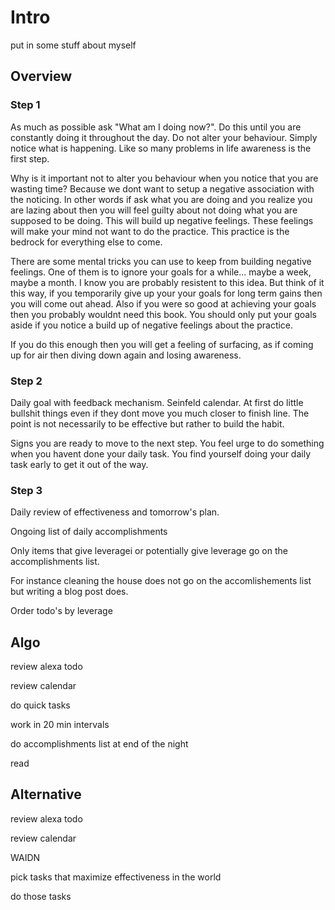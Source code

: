 
# Intro

put in some stuff about myself

## Overview 

### Step 1

As much as possible ask "What am I doing now?". Do this until you are constantly doing it throughout the day. Do not alter your behaviour. Simply notice what is happening. Like so many problems in life awareness is the first step. 

Why is it important not to alter you behaviour when you notice that you are wasting time? Because we dont want to setup a negative association with the noticing. In other words if ask what you are doing and you realize you are lazing about then you will feel guilty about not doing what you are supposed to be doing. This will build up negative feelings. These feelings will make your mind not want to do the practice. This practice is the bedrock for everything else to come. 

There are some mental tricks you can use to keep from building negative feelings. One of them is to ignore your goals for a while... maybe a week, maybe a month. I know you are probably resistent to this idea. But think of it this way, if you temporarily give up your your goals for long term gains then you will come out ahead. Also if you were so good at achieving your goals then you probably wouldnt need this book. You should only put your goals aside if you notice a build up of negative feelings about the practice.   

If you do this enough then you will get a feeling of surfacing, as if coming up for air then diving down again and losing awareness.

### Step 2

Daily goal with feedback mechanism. Seinfeld calendar. At first do little bullshit things even if they dont move you much closer to finish line. The point is not necessarily to be effective but rather to build the habit. 

Signs you are ready to move to the next step. You feel urge to do something when you havent done your daily task. You find yourself doing your daily task early to get it out of the way. 

### Step 3 

Daily review of effectiveness and tomorrow's plan.  

Ongoing list of daily accomplishments

Only items that give leveragei or potentially give leverage go on the accomplishments list.

For instance cleaning the house does not go on the accomlishements list but writing a blog post does.

Order todo's by leverage

## Algo

review alexa todo

review calendar

do quick tasks 

work in 20 min intervals

do accomplishments list at end of the night

read

## Alternative

review alexa todo

review calendar

WAIDN 

pick tasks that maximize effectiveness in the world

do those tasks
